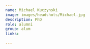 ```yaml
---
name: Michael Kuczynski
image: images/headshots/Michael.jpg
description: PhD
role: alumni
group: alum
links:
  
---
```

